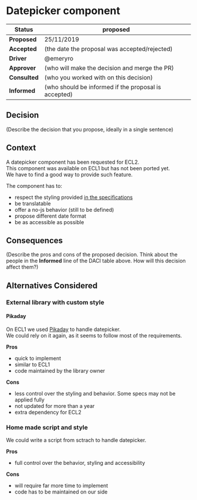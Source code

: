 # Datepicker component

| Status        | proposed                                             |
| ------------- | ---------------------------------------------------- |
| **Proposed**  | 25/11/2019                                           |
| **Accepted**  | (the date the proposal was accepted/rejected)        |
| **Driver**    | @emeryro                                             |
| **Approver**  | (who will make the decision and merge the PR)        |
| **Consulted** | (who you worked with on this decision)               |
| **Informed**  | (who should be informed if the proposal is accepted) |

## Decision

(Describe the decision that you propose, ideally in a single sentence)

## Context

A datepicker component has been requested for ECL2.  
This component was available on ECL1 but has not been ported yet.  
We have to find a good way to provide such feature.

The component has to:

- respect the styling provided [in the specifications](https://webgate.ec.europa.eu/CITnet/confluence/x/fqvBN)
- be translatable
- offer a no-js behavior (still to be defined)
- propose different date format
- be as accessible as possible

## Consequences

(Describe the pros and cons of the proposed decision. Think about the people in the **Informed** line of the DACI table above. How will this decision affect them?)

## Alternatives Considered

### External library with custom style

#### Pikaday

On ECL1 we used [Pikaday](https://github.com/Pikaday/Pikaday) to handle datepicker.  
We could rely on it again, as it seems to follow most of the requirements.

**Pros**

- quick to implement
- similar to ECL1
- code maintained by the library owner

**Cons**

- less control over the styling and behavior. Some specs may not be applied fully
- not updated for more than a year
- extra dependency for ECL2

### Home made script and style

We could write a script from sctrach to handle datepicker.

**Pros**

- full control over the behavior, styling and accessibility

**Cons**

- will require far more time to implement
- code has to be maintained on our side
